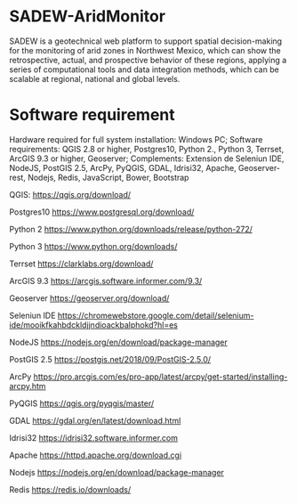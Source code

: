 # SADEW-AridMonitor
SADEW is a geotechnical web platform to support spatial decision-making for the monitoring of arid zones in Northwest Mexico, which can show the retrospective, actual, and prospective behavior of these regions, applying a series of computational tools and data integration methods, which can be scalable at regional, national and global levels.

# Software requirement

Hardware required for full system installation: Windows PC; Software requirements: QGIS 2.8 or higher, Postgres10, Python 2., Python 3, Terrset, ArcGIS 9.3 or higher, Geoserver; Complements: Extension de Seleniun IDE, NodeJS,  PostGIS 2.5, ArcPy, PyQGIS, GDAL, Idrisi32, Apache, Geoserver-rest, Nodejs, Redis, JavaScript, Bower, Bootstrap

QGIS:
https://qgis.org/download/

Postgres10
https://www.postgresql.org/download/

Python 2
https://www.python.org/downloads/release/python-272/

Python 3
https://www.python.org/downloads/

Terrset
https://clarklabs.org/download/

ArcGIS 9.3
https://arcgis.software.informer.com/9.3/

Geoserver
https://geoserver.org/download/

Seleniun IDE
https://chromewebstore.google.com/detail/selenium-ide/mooikfkahbdckldjjndioackbalphokd?hl=es

NodeJS
https://nodejs.org/en/download/package-manager

PostGIS 2.5
https://postgis.net/2018/09/PostGIS-2.5.0/

ArcPy
https://pro.arcgis.com/es/pro-app/latest/arcpy/get-started/installing-arcpy.htm

PyQGIS
https://qgis.org/pyqgis/master/

GDAL
https://gdal.org/en/latest/download.html

Idrisi32
https://idrisi32.software.informer.com

Apache
https://httpd.apache.org/download.cgi

Nodejs
https://nodejs.org/en/download/package-manager

Redis
https://redis.io/downloads/
